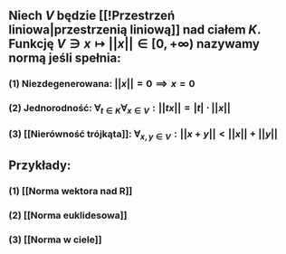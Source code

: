 ## Niech $V$ będzie [[!Przestrzeń liniowa|przestrzenią liniową]] nad ciałem $K$. Funkcję $V \ni x \mapsto ||x|| \in [0,+\infty)$ nazywamy **normą** jeśli spełnia:
### (1) **Niezdegenerowana**: $||x|| = 0 \implies x = 0$
### (2) **Jednorodność**: $\forall_{t \in K}  \forall_{x \in V} : ||tx|| = |t|\cdot ||x||$
### (3) **[[Nierówność trójkąta]]**: $\forall_{x,y \in V}: ||x+y||<||x||+||y||$
## **Przykłady**:
### (1) [[Norma wektora nad R]]
### (2) [[Norma euklidesowa]]
### (3) [[Norma w ciele]] 
